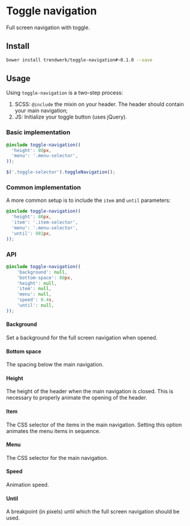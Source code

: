 # Toggle navigation
Full screen navigation with toggle.

## Install
```sh
bower install trendwerk/toggle-navigation#~0.1.0 --save
```

## Usage
Using `toggle-navigation` is a two-step process:

1. SCSS: `@include` the mixin on your header. The header should contain your main navigation;
2. JS: Initialize your toggle button (uses jQuery).

### Basic implementation

```scss
@include toggle-navigation((
  'height': 80px,
  'menu': '.menu-selector',
));
```

```js
$('.toggle-selector').toggleNavigation();
```

### Common implementation
A more common setup is to include the `item` and `until` parameters:

```scss
@include toggle-navigation((
  'height': 80px,
  'item': '.item-selector',
  'menu': '.menu-selector',
  'until': 981px,
));
```

### API
```scss
@include toggle-navigation((
    'background': null,
    'bottom-space': 80px,
    'height': null,
    'item': null,
    'menu': null,
    'speed': 0.4s,
    'until': null,
));
```

#### Background
Set a background for the full screen navigation when opened.

#### Bottom space
The spacing below the main navigation.

#### Height
The height of the header when the main navigation is closed. This is necessary to properly animate the opening of the header.

#### Item
The CSS selector of the items in the main navigation. Setting this option animates the menu items in sequence.

#### Menu
The CSS selector for the main navigation.

#### Speed
Animation speed.

#### Until
A breakpoint (in pixels) until which the full screen navigation should be used.
